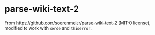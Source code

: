 # parse-wiki-text-2

From https://github.com/soerenmeier/parse-wiki-text-2 (MIT-0 license),
modified to work with `serde` and `thiserror`.
